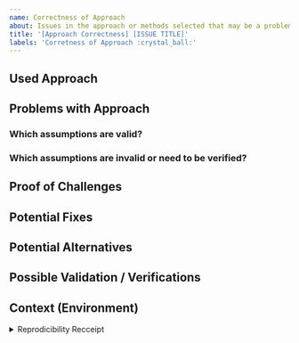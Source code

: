 ```yaml
---
name: Correctness of Approach
about: Issues in the approach or methods selected that may be a problem for the analysis
title: '[Approach Correctness] [ISSUE TITLE]'
labels: 'Corretness of Approach :crystal_ball:'
---
```


<!--- Provide a general summary of the issue in the Title above -->

## Used Approach
<!--- Write quickly up the approach and the assumptions  built into it-->

## Problems with Approach
<!--- Write out issues with the approach -->

### Which assumptions are valid?
<!--- Note reasons the approach may be good and things that need to be checked -->

### Which assumptions are invalid or need to be verified?
<!--- Write out explicitly the assumptions that are problematic ---> 
<!--- Make sure to note how you could tell there may be issues to be addressed ---> 

## Proof of Challenges
<!--- Screenshots and/or references that you used or could use --->
<!--- Valid documentation includes screesnhots and/or articles --->

## Potential Fixes
<!--- Put options here for sticking with current approach with tweaks -->

## Potential Alternatives
<!--- Put options here for alternative approaches -->

## Possible Validation / Verifications
<!--- If you can, writing up an assertion or unit test the person could use to make sure assumptions are met --->

## Context (Environment)
<!--- copy and paste results from the r chunk below if doing from within Github Issues --->

<details><summary>Reprodicibility Recceipt</summary>

```r
# Datetime
Sys.time()

# Repo
git2r::repository()

# Session Info
sessioninfo::session_info()
```

</details>
